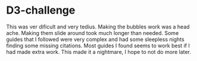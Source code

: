 # D3-challenge
This was ver dificult and very tedius. Making the bubbles work was a head ache.
Making them slide around took much longer than needed.
Some guides that I followed were very complex and had some sleepless nights finding some missing citations.
Most guides I found seems to work best if I had made extra work.
This made it a nightmare, I hope to not do more later.
